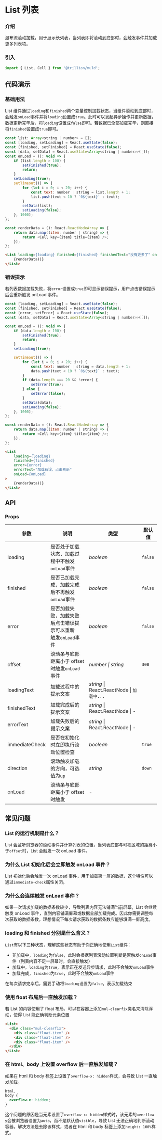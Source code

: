# List 列表

### 介绍

瀑布流滚动加载，用于展示长列表，当列表即将滚动到底部时，会触发事件并加载更多列表项。

### 引入

```js
import { List, Cell } from '@trillion/muld';

```

## 代码演示

### 基础用法

List 组件通过`loading`和`finished`两个变量控制加载状态，当组件滚动到底部时，会触发`onLoad`事件并将`loading`设置成`true`。此时可以发起异步操作并更新数据，数据更新完毕后，将`loading`设置成`false`即可。若数据已全部加载完毕，则直接将`finished`设置成`true`即可。

```js
const list: Array<string | number> = [];
const [loading, setLoading] = React.useState(false);
const [finished, setFinished] = React.useState(false);
const [data, setData] = React.useState<Array<string | number>>([]);
const onLoad = (): void => {
    if (list.length > 100) {
        setFinished(true);
        return;
    }
    setLoading(true);
    setTimeout(() => {
        for (let i = 0; i < 20; i++) {
            const text: number | string = list.length + 1;
            list.push(text < 10 ? `0${text}` : text);
        }
        setData(list);
        setLoading(false);
    }, 1000);
};

const renderData = (): React.ReactNodeArray => {
    return data.map((item: number | string) => {
        return <Cell key={item} title={item} />;
    });
};
```

```html
<List loading={loading} finished={finished} finishedText="没有更多了" onLoad={onLoad}>
    {renderData()}
</List>
```

### 错误提示

若列表数据加载失败，将`error`设置成`true`即可显示错误提示，用户点击错误提示后会重新触发 onLoad 事件。

```js
const [loading, setLoading] = React.useState(false);
const [finished, setFinished] = React.useState(false);
const [error, setError] = React.useState(false);
const [data, setData] = React.useState<Array<string | number>>([]);

const onLoad = (): void => {
    if (data.length > 100) {
        setFinished(true);
        return;
    }
    setLoading(true);

    setTimeout(() => {
        for (let i = 0; i < 20; i++) {
            const text: number | string = data.length + 1;
            data.push(text < 10 ? `0${text}` : text);
        }
        if (data.length === 20 && !error) {
            setError(true);
        } else {
            setError(false);
        }
        setData(data);
        setLoading(false);
    }, 1000);
};

const renderData = (): React.ReactNodeArray => {
    return data.map((item: number | string) => {
        return <Cell key={item} title={item} />;
    });
};
```

```html
<List
    loading={loading}
    finished={finished}
    error={error}
    errorText="加载有误，点击刷新"
    onLoad={onLoad}
>
    {renderData()}
</List>
```

## API

### Props

| 参数 | 说明 | 类型 | 默认值 |
| --- | --- | --- | --- |
| loading | 是否处于加载状态，加载过程中不触发`onLoad`事件 | _boolean_ | `false` |
| finished | 是否已加载完成，加载完成后不再触发`onLoad`事件 | _boolean_ | `false` |
| error | 是否加载失败，加载失败后点击错误提示可以重新<br>触发`onLoad`事件 | _boolean_ | `false` |
| offset | 滚动条与底部距离小于 offset 时触发`onLoad`事件 | _number \| string_ | `300` |
| loadingText | 加载过程中的提示文案 | _string_ \| React.ReactNode \| `加载中...` |
| finishedText | 加载完成后的提示文案 | _string_ \| React.ReactNode \| - |
| errorText | 加载失败后的提示文案 | _string_ \| React.ReactNode \| - |
| immediateCheck | 是否在初始化时立即执行滚动位置检查 | _boolean_ | `true` |
| direction | 滚动触发加载的方向，可选值为`up` | _string_ | `down` |
| onLoad   | 滚动条与底部距离小于 offset 时触发 | -        |

## 常见问题

### List 的运行机制是什么？

List 会监听浏览器的滚动事件并计算列表的位置，当列表底部与可视区域的距离小于`offset`时，List 会触发一次 onLoad 事件。

### 为什么 List 初始化后会立即触发 onLoad 事件？

List 初始化后会触发一次 onLoad 事件，用于加载第一屏的数据，这个特性可以通过`immediate-check`属性关闭。

### 为什么会连续触发 onLoad 事件？

如果一次请求加载的数据条数较少，导致列表内容无法铺满当前屏幕，List 会继续触发 onLoad 事件，直到内容铺满屏幕或数据全部加载完成。因此你需要调整每次获取的数据条数，理想情况下每次请求获取的数据条数应能够填满一屏高度。

### loading 和 finished 分别是什么含义？

`List`有以下三种状态，理解这些状态有助于你正确地使用`List`组件：

- 非加载中，`loading`为`false`，此时会根据列表滚动位置判断是否触发`onLoad`事件（列表内容不足一屏幕时，会直接触发）
- 加载中，`loading`为`true`，表示正在发送异步请求，此时不会触发`onLoad`事件
- 加载完成，`finished`为`true`，此时不会触发`onLoad`事件

在每次请求完毕后，需要手动将`loading`设置为`false`，表示加载结束

### 使用 float 布局后一直触发加载？

若 List 的内容使用了 float 布局，可以在容器上添加`mul-clearfix`类名来清除浮动，使得 List 能正确判断元素位置

```html
<List>
  <div class="mul-clearfix">
    <div class="float-item" />
    <div class="float-item" />
    <div class="float-item" />
  </div>
</List>
```

### 在 html、body 上设置 overflow 后一直触发加载？

如果在 html 和 body 标签上设置了`overflow-x: hidden`样式，会导致 List 一直触发加载。

```css
html,
body {
  overflow-x: hidden;
}
```

这个问题的原因是当元素设置了`overflow-x: hidden`样式时，该元素的`overflow-y`会被浏览器设置为`auto`，而不是默认值`visible`，导致 List 无法正确地判断滚动容器。解决方法是去除该样式，或者在 html 和 body 标签上添加`height: 100%`样式。
